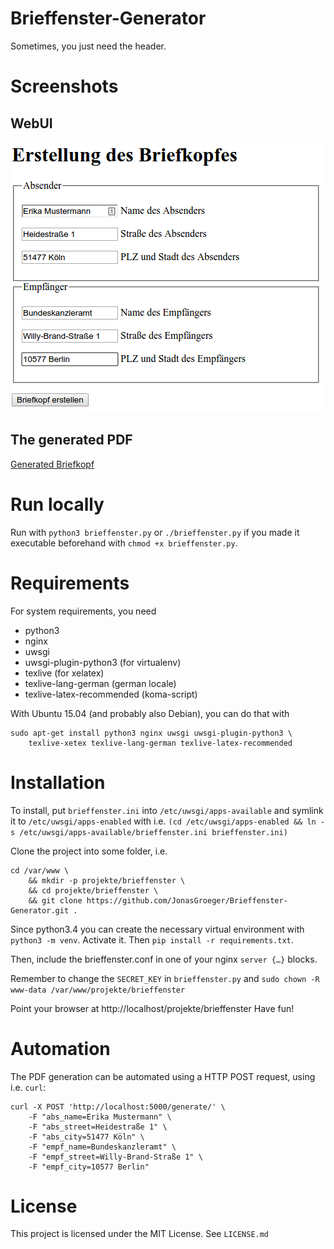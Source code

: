 # Brieffenster-Generator

Sometimes, you just need the header.

# Screenshots

## WebUI

![Screenshot](screenshots/WebUI.png)

## The generated PDF

[Generated Briefkopf](screenshots/Generated-Briefkopf.pdf)

# Run locally

Run with `python3 brieffenster.py` or `./brieffenster.py` if you made
it executable beforehand with `chmod +x brieffenster.py`.

# Requirements
For system requirements, you need

* python3
* nginx
* uwsgi
* uwsgi-plugin-python3 (for virtualenv)
* texlive (for xelatex)
* texlive-lang-german (german locale)
* texlive-latex-recommended (koma-script)

With Ubuntu 15.04 (and probably also Debian), you can do that with

```
sudo apt-get install python3 nginx uwsgi uwsgi-plugin-python3 \
    texlive-xetex texlive-lang-german texlive-latex-recommended
```

# Installation
To install, put `brieffenster.ini` into `/etc/uwsgi/apps-available`
and symlink it to `/etc/uwsgi/apps-enabled` with i.e.
`(cd /etc/uwsgi/apps-enabled && ln -s /etc/uwsgi/apps-available/brieffenster.ini brieffenster.ini)`

Clone the project into some folder, i.e.

```
cd /var/www \
    && mkdir -p projekte/brieffenster \
    && cd projekte/brieffenster \
    && git clone https://github.com/JonasGroeger/Brieffenster-Generator.git .
```

Since python3.4 you can create the necessary virtual environment
with `python3 -m venv`. Activate it. Then
`pip install -r requirements.txt`.

Then, include the brieffenster.conf in one of your nginx `server {…}`
blocks.

Remember to change the `SECRET_KEY` in `brieffenster.py` and
`sudo chown -R www-data /var/www/projekte/brieffenster`

Point your browser at http://localhost/projekte/brieffenster
Have fun!

# Automation
The PDF generation can be automated using a HTTP POST request, using
i.e. `curl`:

    curl -X POST 'http://localhost:5000/generate/' \
        -F "abs_name=Erika Mustermann" \
        -F "abs_street=Heidestraße 1" \
        -F "abs_city=51477 Köln" \
        -F "empf_name=Bundeskanzleramt" \
        -F "empf_street=Willy-Brand-Straße 1" \
        -F "empf_city=10577 Berlin"

# License
This project is licensed under the MIT License. See `LICENSE.md`
